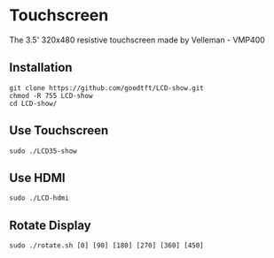 # Touchscreen  
The 3.5' 320x480 resistive touchscreen made by Velleman - VMP400  

## Installation  
```  
git clone https://github.com/goodtft/LCD-show.git  
chmod -R 755 LCD-show  
cd LCD-show/  
```  

## Use Touchscreen  
```sudo ./LCD35-show```  

## Use HDMI  
```sudo ./LCD-hdmi```  

## Rotate Display  
```sudo ./rotate.sh [0] [90] [180] [270] [360] [450]```  
